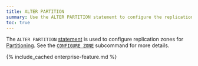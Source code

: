 ```yaml
---
title: ALTER PARTITION
summary: Use the ALTER PARTITION statement to configure the replication zone for a partition.
toc: true
---
```


The `ALTER PARTITION` [statement](sql-statements.html) is used to configure replication zones for [Partitioning](partitioning.html). See the [`CONFIGURE ZONE`](configure-zone.html) subcommand for more details.

{% include_cached enterprise-feature.md %}
